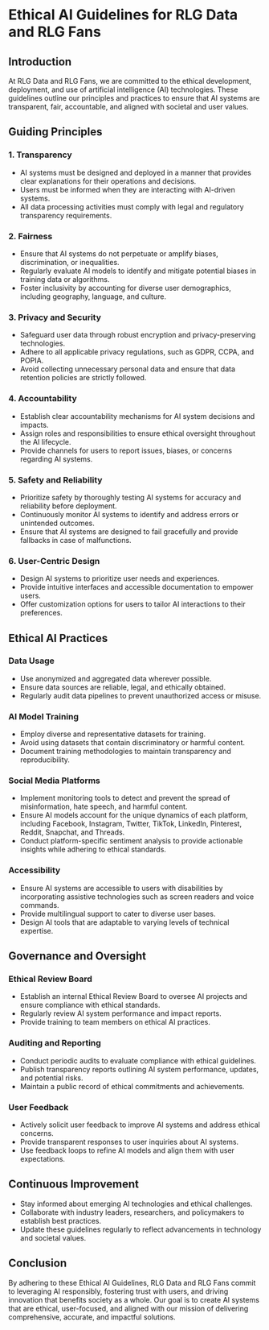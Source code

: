 # Ethical AI Guidelines for RLG Data and RLG Fans

## Introduction
At RLG Data and RLG Fans, we are committed to the ethical development, deployment, and use of artificial intelligence (AI) technologies. These guidelines outline our principles and practices to ensure that AI systems are transparent, fair, accountable, and aligned with societal and user values.

## Guiding Principles

### 1. **Transparency**
- AI systems must be designed and deployed in a manner that provides clear explanations for their operations and decisions.
- Users must be informed when they are interacting with AI-driven systems.
- All data processing activities must comply with legal and regulatory transparency requirements.

### 2. **Fairness**
- Ensure that AI systems do not perpetuate or amplify biases, discrimination, or inequalities.
- Regularly evaluate AI models to identify and mitigate potential biases in training data or algorithms.
- Foster inclusivity by accounting for diverse user demographics, including geography, language, and culture.

### 3. **Privacy and Security**
- Safeguard user data through robust encryption and privacy-preserving technologies.
- Adhere to all applicable privacy regulations, such as GDPR, CCPA, and POPIA.
- Avoid collecting unnecessary personal data and ensure that data retention policies are strictly followed.

### 4. **Accountability**
- Establish clear accountability mechanisms for AI system decisions and impacts.
- Assign roles and responsibilities to ensure ethical oversight throughout the AI lifecycle.
- Provide channels for users to report issues, biases, or concerns regarding AI systems.

### 5. **Safety and Reliability**
- Prioritize safety by thoroughly testing AI systems for accuracy and reliability before deployment.
- Continuously monitor AI systems to identify and address errors or unintended outcomes.
- Ensure that AI systems are designed to fail gracefully and provide fallbacks in case of malfunctions.

### 6. **User-Centric Design**
- Design AI systems to prioritize user needs and experiences.
- Provide intuitive interfaces and accessible documentation to empower users.
- Offer customization options for users to tailor AI interactions to their preferences.

## Ethical AI Practices

### Data Usage
- Use anonymized and aggregated data wherever possible.
- Ensure data sources are reliable, legal, and ethically obtained.
- Regularly audit data pipelines to prevent unauthorized access or misuse.

### AI Model Training
- Employ diverse and representative datasets for training.
- Avoid using datasets that contain discriminatory or harmful content.
- Document training methodologies to maintain transparency and reproducibility.

### Social Media Platforms
- Implement monitoring tools to detect and prevent the spread of misinformation, hate speech, and harmful content.
- Ensure AI models account for the unique dynamics of each platform, including Facebook, Instagram, Twitter, TikTok, LinkedIn, Pinterest, Reddit, Snapchat, and Threads.
- Conduct platform-specific sentiment analysis to provide actionable insights while adhering to ethical standards.

### Accessibility
- Ensure AI systems are accessible to users with disabilities by incorporating assistive technologies such as screen readers and voice commands.
- Provide multilingual support to cater to diverse user bases.
- Design AI tools that are adaptable to varying levels of technical expertise.

## Governance and Oversight

### Ethical Review Board
- Establish an internal Ethical Review Board to oversee AI projects and ensure compliance with ethical standards.
- Regularly review AI system performance and impact reports.
- Provide training to team members on ethical AI practices.

### Auditing and Reporting
- Conduct periodic audits to evaluate compliance with ethical guidelines.
- Publish transparency reports outlining AI system performance, updates, and potential risks.
- Maintain a public record of ethical commitments and achievements.

### User Feedback
- Actively solicit user feedback to improve AI systems and address ethical concerns.
- Provide transparent responses to user inquiries about AI systems.
- Use feedback loops to refine AI models and align them with user expectations.

## Continuous Improvement
- Stay informed about emerging AI technologies and ethical challenges.
- Collaborate with industry leaders, researchers, and policymakers to establish best practices.
- Update these guidelines regularly to reflect advancements in technology and societal values.

## Conclusion
By adhering to these Ethical AI Guidelines, RLG Data and RLG Fans commit to leveraging AI responsibly, fostering trust with users, and driving innovation that benefits society as a whole. Our goal is to create AI systems that are ethical, user-focused, and aligned with our mission of delivering comprehensive, accurate, and impactful solutions.

